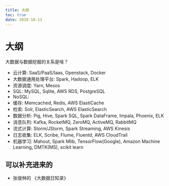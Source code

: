 ```yaml
---
title: 大纲
toc: true
date: 2019-10-11
---
```

# 大纲






大数据与数据挖掘的关系是啥？


- 云计算: SaaS/PaaS/Iaas, Openstack, Docker
- 大数据通用处理平台: Spark, Hadoop, ELK
- 资源调度: Yarn, Mesos
- SQL: MySQL, Sqlite, AWS RDS, PostgreSQL
- NoSQL: 
- 缓存: Memcached, Redis, AWS ElastiCache
- 检索: Solr, ElasticSearch, AWS ElasticSearch
- 数据分析: Pig, Hive, Spark SQL, Spark DataFrame, Impala, Phoenix, ELK
- 消息队列: Kafka, RocketMQ, ZeroMQ, ActiveMQ, RabbitMQ
- 流式计算: Storm/JStorm, Spark Streaming, AWS Kinesis
- 日志收集: ELK, Scribe, Flume, Fluentd, AWS CloudTrail
- 机器学习: Mahout, Spark Mlib, TensorFlow(Google), Amazon Machine Learning, DMTK(MS), scikit learn



## 可以补充进来的

- 张俊林的 《大数据日知录》
